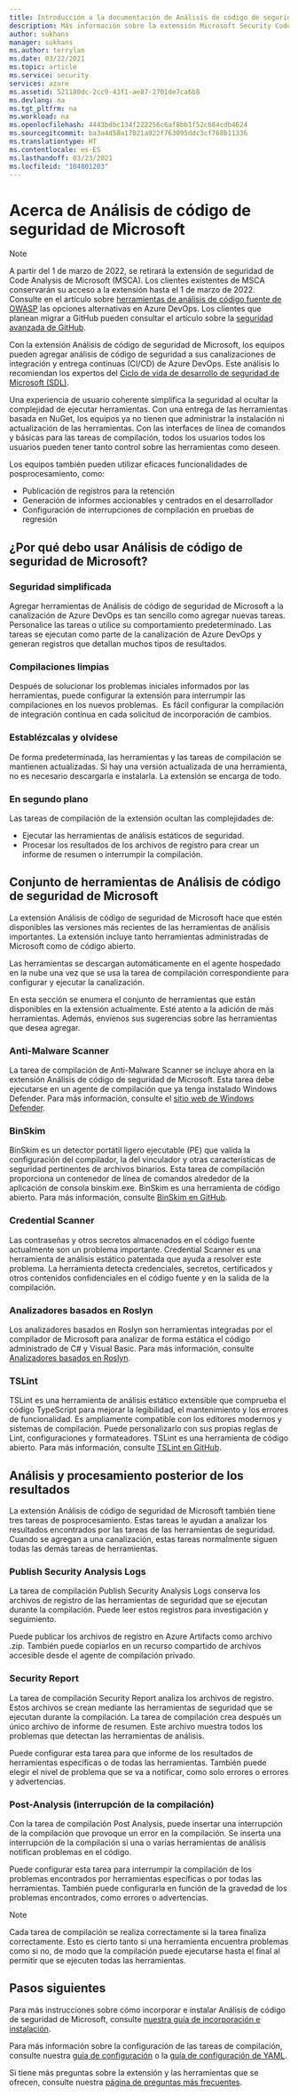 ```yaml
---
title: Introducción a la documentación de Análisis de código de seguridad de Microsoft
description: Más información sobre la extensión Microsoft Security Code Analysis. Con esta extensión, puede agregar análisis de código de seguridad a las canalizaciones de integración y entrega continuas (CI/CD) de Azure DevOps.
author: sukhans
manager: sukhans
ms.author: terrylan
ms.date: 03/22/2021
ms.topic: article
ms.service: security
services: azure
ms.assetid: 521180dc-2cc9-43f1-ae87-2701de7ca6b8
ms.devlang: na
ms.tgt_pltfrm: na
ms.workload: na
ms.openlocfilehash: 4443bdbc134f222256c6af8bb1f52c684cdb4624
ms.sourcegitcommit: ba3a4d58a17021a922f763095ddc3cf768b11336
ms.translationtype: HT
ms.contentlocale: es-ES
ms.lasthandoff: 03/23/2021
ms.locfileid: "104801203"
---
```

# <a name="about-microsoft-security-code-analysis"></a>Acerca de Análisis de código de seguridad de Microsoft

> [!Note]
> A partir del 1 de marzo de 2022, se retirará la extensión de seguridad de Code Analysis de Microsoft (MSCA). Los clientes existentes de MSCA conservarán su acceso a la extensión hasta el 1 de marzo de 2022. Consulte en el artículo sobre [herramientas de análisis de código fuente de OWASP](https://owasp.org/www-community/Source_Code_Analysis_Tools) las opciones alternativas en Azure DevOps. Los clientes que planean migrar a GitHub pueden consultar el artículo sobre la [seguridad avanzada de GitHub](https://docs.github.com/github/getting-started-with-github/about-github-advanced-security).

Con la extensión Análisis de código de seguridad de Microsoft, los equipos pueden agregar análisis de código de seguridad a sus canalizaciones de integración y entrega continuas (CI/CD) de Azure DevOps. Este análisis lo recomiendan los expertos del [Ciclo de vida de desarrollo de seguridad de Microsoft (SDL)](https://www.microsoft.com/securityengineering/sdl/practices).

Una experiencia de usuario coherente simplifica la seguridad al ocultar la complejidad de ejecutar herramientas. Con una entrega de las herramientas basada en NuGet, los equipos ya no tienen que administrar la instalación ni actualización de las herramientas. Con las interfaces de línea de comandos y básicas para las tareas de compilación, todos los usuarios todos los usuarios pueden tener tanto control sobre las herramientas como deseen.

Los equipos también pueden utilizar eficaces funcionalidades de posprocesamiento, como:

- Publicación de registros para la retención
- Generación de informes accionables y centrados en el desarrollador
- Configuración de interrupciones de compilación en pruebas de regresión

## <a name="why-should-i-use-microsoft-security-code-analysis"></a>¿Por qué debo usar Análisis de código de seguridad de Microsoft?

### <a name="security-simplified"></a>Seguridad simplificada

Agregar herramientas de Análisis de código de seguridad de Microsoft a la canalización de Azure DevOps es tan sencillo como agregar nuevas tareas. Personalice las tareas o utilice su comportamiento predeterminado. Las tareas se ejecutan como parte de la canalización de Azure DevOps y generan registros que detallan muchos tipos de resultados.

### <a name="clean-builds"></a>Compilaciones limpias

Después de solucionar los problemas iniciales informados por las herramientas, puede configurar la extensión para interrumpir las compilaciones en los nuevos problemas.  Es fácil configurar la compilación de integración continua en cada solicitud de incorporación de cambios.

### <a name="set-it-and-forget-it"></a>Establézcalas y olvídese

De forma predeterminada, las herramientas y las tareas de compilación se mantienen actualizadas. Si hay una versión actualizada de una herramienta, no es necesario descargarla e instalarla. La extensión se encarga de todo.

### <a name="under-the-hood"></a>En segundo plano

Las tareas de compilación de la extensión ocultan las complejidades de:
  - Ejecutar las herramientas de análisis estáticos de seguridad.
  - Procesar los resultados de los archivos de registro para crear un informe de resumen o interrumpir la compilación.

## <a name="microsoft-security-code-analysis-tool-set"></a>Conjunto de herramientas de Análisis de código de seguridad de Microsoft

La extensión Análisis de código de seguridad de Microsoft hace que estén disponibles las versiones más recientes de las herramientas de análisis importantes. La extensión incluye tanto herramientas administradas de Microsoft como de código abierto.

Las herramientas se descargan automáticamente en el agente hospedado en la nube una vez que se usa la tarea de compilación correspondiente para configurar y ejecutar la canalización.

En esta sección se enumera el conjunto de herramientas que están disponibles en la extensión actualmente. Esté atento a la adición de más herramientas. Además, envíenos sus sugerencias sobre las herramientas que desea agregar.

### <a name="anti-malware-scanner"></a>Anti-Malware Scanner

La tarea de compilación de Anti-Malware Scanner se incluye ahora en la extensión Análisis de código de seguridad de Microsoft. Esta tarea debe ejecutarse en un agente de compilación que ya tenga instalado Windows Defender. Para más información, consulte el [sitio web de Windows Defender](https://aka.ms/defender).

### <a name="binskim"></a>BinSkim

BinSkim es un detector portátil ligero ejecutable (PE) que valida la configuración del compilador, la del vinculador y otras características de seguridad pertinentes de archivos binarios. Esta tarea de compilación proporciona un contenedor de línea de comandos alrededor de la aplicación de consola binskim.exe. BinSkim es una herramienta de código abierto. Para más información, consulte [BinSkim en GitHub](https://github.com/Microsoft/binskim).

### <a name="credential-scanner"></a>Credential Scanner

Las contraseñas y otros secretos almacenados en el código fuente actualmente son un problema importante. Credential Scanner es una herramienta de análisis estático patentada que ayuda a resolver este problema. La herramienta detecta credenciales, secretos, certificados y otros contenidos confidenciales en el código fuente y en la salida de la compilación.

### <a name="roslyn-analyzers"></a>Analizadores basados en Roslyn

Los analizadores basados en Roslyn son herramientas integradas por el compilador de Microsoft para analizar de forma estática el código administrado de C# y Visual Basic. Para más información, consulte [Analizadores basados en Roslyn](/dotnet/fundamentals/code-analysis/quality-rules/security-warnings).

### <a name="tslint"></a>TSLint

TSLint es una herramienta de análisis estático extensible que comprueba el código TypeScript para mejorar la legibilidad, el mantenimiento y los errores de funcionalidad. Es ampliamente compatible con los editores modernos y sistemas de compilación. Puede personalizarlo con sus propias reglas de Lint, configuraciones y formateadores. TSLint es una herramienta de código abierto. Para más información, consulte [TSLint en GitHub](https://github.com/palantir/tslint).

## <a name="analysis-and-post-processing-of-results"></a>Análisis y procesamiento posterior de los resultados

La extensión Análisis de código de seguridad de Microsoft también tiene tres tareas de posprocesamiento. Estas tareas le ayudan a analizar los resultados encontrados por las tareas de las herramientas de seguridad. Cuando se agregan a una canalización, estas tareas normalmente siguen todas las demás tareas de herramientas.

### <a name="publish-security-analysis-logs"></a>Publish Security Analysis Logs

La tarea de compilación Publish Security Analysis Logs conserva los archivos de registro de las herramientas de seguridad que se ejecutan durante la compilación. Puede leer estos registros para investigación y seguimiento.

Puede publicar los archivos de registro en Azure Artifacts como archivo .zip. También puede copiarlos en un recurso compartido de archivos accesible desde el agente de compilación privado.

### <a name="security-report"></a>Security Report

La tarea de compilación Security Report analiza los archivos de registro. Estos archivos se crean mediante las herramientas de seguridad que se ejecutan durante la compilación. La tarea de compilación crea después un único archivo de informe de resumen. Este archivo muestra todos los problemas que detectan las herramientas de análisis.

Puede configurar esta tarea para que informe de los resultados de herramientas específicas o de todas las herramientas. También puede elegir el nivel de problema que se va a notificar, como solo errores o errores y advertencias.

### <a name="post-analysis-build-break"></a>Post-Analysis (interrupción de la compilación)

Con la tarea de compilación Post Analysis, puede insertar una interrupción de la compilación que provoque un error en la compilación. Se inserta una interrupción de la compilación si una o varias herramientas de análisis notifican problemas en el código.

Puede configurar esta tarea para interrumpir la compilación de los problemas encontrados por herramientas específicas o por todas las herramientas. También puede configurarla en función de la gravedad de los problemas encontrados, como errores o advertencias.

>[!NOTE]
>Cada tarea de compilación se realiza correctamente si la tarea finaliza correctamente. Esto es cierto tanto si una herramienta encuentra problemas como si no, de modo que la compilación puede ejecutarse hasta el final al permitir que se ejecuten todas las herramientas.

## <a name="next-steps"></a>Pasos siguientes

Para más instrucciones sobre cómo incorporar e instalar Análisis de código de seguridad de Microsoft, consulte [nuestra guía de incorporación e instalación](security-code-analysis-onboard.md).

Para más información sobre la configuración de las tareas de compilación, consulte nuestra [guía de configuración](security-code-analysis-customize.md) o la [guía de configuración de YAML](yaml-configuration.md).

Si tiene más preguntas sobre la extensión y las herramientas que se ofrecen, consulte nuestra [página de preguntas más frecuentes](security-code-analysis-faq.md).